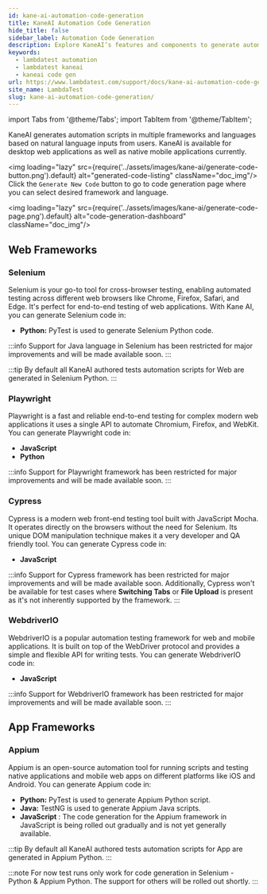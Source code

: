 ```yaml
---
id: kane-ai-automation-code-generation
title: KaneAI Automation Code Generation
hide_title: false
sidebar_label: Automation Code Generation
description: Explore KaneAI’s features and components to generate automation test code.
keywords:
  - lambdatest automation
  - lambdatest kaneai
  - kaneai code gen
url: https://www.lambdatest.com/support/docs/kane-ai-automation-code-generation
site_name: LambdaTest
slug: kane-ai-automation-code-generation/
---
```


import Tabs from '@theme/Tabs';
import TabItem from '@theme/TabItem';

<script type="application/ld+json"
      dangerouslySetInnerHTML={{ __html: JSON.stringify({
       "@context": "https://schema.org",
        "@type": "BreadcrumbList",
        "itemListElement": [{
          "@type": "ListItem",
          "position": 1,
          "name": "Home",
          "item": "https://www.lambdatest.com"
        },{
          "@type": "ListItem",
          "position": 2,
          "name": "Support",
          "item": "https://www.lambdatest.com/support/docs/"
        },{
          "@type": "ListItem",
          "position": 3,
          "name": "KaneAI Code Gen",
          "item": "https://www.lambdatest.com/support/docs/kane-ai-automation-code-generation/"
        }]
      })
    }}
></script>
KaneAI generates automation scripts in multiple frameworks and languages based on natural language inputs from users. KaneAI is available for desktop web applications as well as native mobile applications currently.

<img loading="lazy" src={require('../assets/images/kane-ai/generate-code-button.png').default} alt="generated-code-listing" className="doc_img"/>
Click the `Generate New Code` button to go to code generation page where you can select desired framework and language.

<img loading="lazy" src={require('../assets/images/kane-ai/generate-code-page.png').default} alt="code-generation-dashboard" className="doc_img"/>


## Web Frameworks

### Selenium
Selenium is your go-to tool for cross-browser testing, enabling automated testing across different web browsers like Chrome, Firefox, Safari, and Edge. It's perfect for end-to-end testing of web applications. With Kane AI, you can generate Selenium code in:

- **Python:** PyTest is used to generate Selenium Python code.

:::info
Support for Java language in Selenium has been restricted for major improvements and will be made available soon.
:::

:::tip
 By default all KaneAI authored tests automation scripts for Web are generated in Selenium Python.
:::

### Playwright
Playwright is a fast and reliable end-to-end testing for complex modern web applications it uses a single API to automate Chromium, Firefox, and WebKit. You can generate Playwright code in:

- **JavaScript**
- **Python** 

:::info
Support for Playwright framework has been restricted for major improvements and will be made available soon.
:::

### Cypress
Cypress is a modern web front-end testing tool built with JavaScript Mocha. It operates directly on the browsers without the need for Selenium. Its unique DOM manipulation technique makes it a very developer and QA friendly tool. You can generate Cypress code in:

- **JavaScript**

:::info 
Support for Cypress framework has been restricted for major improvements and will be made available soon. Additionally, Cypress won't be available for test cases where **Switching Tabs** or **File Upload** is present as it's not inherently supported by the framework.
:::

### WebdriverIO
WebdriverIO is a popular automation testing framework for web and mobile applications. It is built on top of the WebDriver protocol and provides a simple and flexible API for writing tests. You can generate WebdriverIO code in:

- **JavaScript**

:::info 
Support for WebdriverIO framework has been restricted for major improvements and will be made available soon.
:::

## App Frameworks

### Appium
Appium is an open-source automation tool for running scripts and testing native applications and mobile web apps on different platforms like iOS and Android. You can generate Appium code in:

- **Python:**  PyTest is used to generate Appium Python script. 
- **Java:** TestNG is used to generate Appium Java scripts.
- **JavaScript** : The code generation for the Appium framework in JavaScript is being rolled out gradually and is not yet generally available.

:::tip
By default all KaneAI authored tests automation scripts for App are generated in Appium Python.
:::

:::note
 For now test runs only work for code generation in Selenium - Python & Appium Python. The support for others will be rolled out shortly.
:::